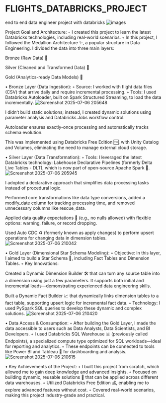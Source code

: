 # FLIGHTS_DATABRICKS_PROJECT
end to end data engineer project with databricks
![images](https://github.com/user-attachments/assets/44e7bac9-d117-4af7-a045-48ecc291a1d7)

Project Goal and Architecture:
◦ I created this project to learn the latest Databricks technologies, including real-world scenarios.
◦ In this project, I followed the Medallion Architecture ✨, a popular structure in Data Engineering. I divided the data into three main layers:

Bronze (Raw Data) 🥉

Silver (Cleaned and Transformed Data) 🥈

Gold (Analytics-ready Data Models) 🥇

• Bronze Layer (Data Ingestion):
◦ Source: I worked with flight data files (CSV) that arrive daily and require incremental processing.
◦ Tools: I used Databricks Autoloader, built on Spark Structured Streaming, to load the data incrementally.
![Screenshot 2025-07-06 205648](https://github.com/user-attachments/assets/28d429ac-e277-419a-9b1e-bdc923498d44)


I didn’t build static solutions; instead, I created dynamic solutions using parameter analysis and Databricks Jobs workflow control.

Autoloader ensures exactly-once processing and automatically tracks schema evolution.

This was implemented using Databricks Free Edition 🆓, with Unity Catalog and Volumes, eliminating the need to manage external cloud storage.


• Silver Layer (Data Transformation):
◦ Tools: I leveraged the latest Databricks technology: Lakehouse Declarative Pipelines (formerly Delta Live Tables - DLT), which is now part of open-source Apache Spark 🎉.
![Screenshot 2025-07-06 205945](https://github.com/user-attachments/assets/be9ed590-a6ee-47f8-a306-1707e95fe08f)


I adopted a declarative approach that simplifies data processing tasks instead of procedural logic.

Performed core transformations like data type conversions, added a modify_date column for tracking processing time, and removed unnecessary columns like rescue_data.

Applied data quality expectations 🚨 (e.g., no nulls allowed) with flexible options: warning, failure, or record dropping.

Used Auto CDC ♻️ (formerly known as apply changes) to perform upsert operations for changing data in dimension tables.
![Screenshot 2025-07-06 210042](https://github.com/user-attachments/assets/71bf8da1-947a-4f9f-b355-561e6202d6b3)


• Gold Layer (Dimensional Star Schema Modeling):
◦ Objective: In this layer, I aimed to build a Star Schema 🌟, including Fact Tables and Dimension Tables.
◦ Key Innovations:


Created a Dynamic Dimension Builder 🛠️ that can turn any source table into a dimension using just a few parameters. It supports both initial and incremental loads—demonstrating experienced data engineering skills.

Built a Dynamic Fact Builder 📈 that dynamically links dimension tables to a fact table, supporting upsert logic for incremental fact data.
◦ Technology: I used PySpark SQL queries to develop these dynamic and complex solutions.
![Screenshot 2025-07-06 210420](https://github.com/user-attachments/assets/95b96d9f-eab4-4017-b9fd-251c8bbe6214)


• Data Access & Consumption:
◦ After building the Gold Layer, I made the data accessible to users such as Data Analysts, Data Scientists, and BI Developers.
◦ I used Databricks SQL Warehouse 📊 (previously called Endpoints), a specialized compute type optimized for SQL workloads—ideal for reporting and analytics.
◦ These endpoints can be connected to tools like Power BI and Tableau 🔗 for dashboarding and analysis.
![Screenshot 2025-07-06 210615](https://github.com/user-attachments/assets/fdc814a7-0e0a-406e-8124-12d1d4fc09b5)


• Key Achievements of the Project:
◦ I built this project from scratch, which allowed me to gain deep knowledge and advanced insights.
◦ Focused on building dynamic, reusable solutions 🔄 that can be applied across different data warehouses.
◦ Utilized Databricks Free Edition 💰, enabling me to explore advanced features without cost.
◦ Covered real-world scenarios, making this project industry-grade and practical.

